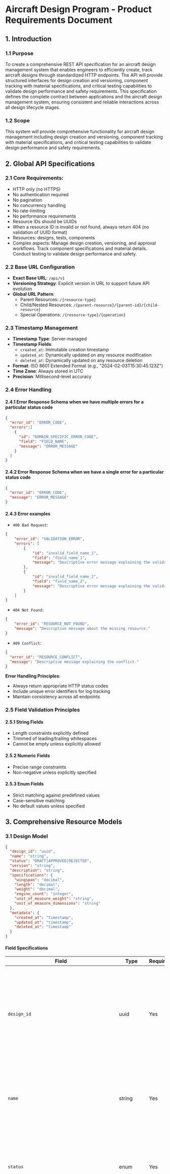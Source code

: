 # Aircraft Design Program - Product Requirements Document

## 1. Introduction

### 1.1 Purpose
To create a comprehensive REST API specification for an aircraft design management system that enables engineers to efficiently create, track aircraft designs through standardized HTTP endpoints. The API will provide structured interfaces for design creation and versioning, component tracking with material specifications, and critical testing capabilities to validate design performance and safety requirements. This specification defines the complete contract between applications and the aircraft design management system, ensuring consistent and reliable interactions across all design lifecycle stages.

### 1.2 Scope
This system will provide comprehensive functionality for aircraft design management including design creation and versioning, component tracking with material specifications, and critical testing capabilities to validate design performance and safety requirements.

## 2. Global API Specifications

### 2.1 Core Requirements:
- HTTP only (no HTTPS)
- No authentication required
- No pagination
- No concurrency handling
- No rate-limiting
- No performance requirements
- Resource IDs should be UUIDs
- When a resource ID is invalid or not found, always return 404 (no validation of UUID format)
- Resources: designs, tests, components
- Complex aspects: Manage design creation, versioning, and approval workflows. Track component specifications and material details. Conduct testing to validate design performance and safety.

### 2.2 Base URL Configuration
- **Exact Base URL**: `/api/v1`
- **Versioning Strategy**: Explicit version in URL to support future API evolution
- **Global URL Pattern**: 
  - Parent Resources: `/{resource-type}`
  - Child/Nested Resources: `/{parent-resource}/{parent-id}/{child-resource}`
  - Special Operations: `/{resource-type}/{operation}`

### 2.3 Timestamp Management
- **Timestamp Type**: Server-managed
- **Timestamp Fields**:
  - `created_at`: Immutable creation timestamp
  - `updated_at`: Dynamically updated on any resource modification
  - `deleted_at`: Dynamically updated on any resource deletion
- **Format**: ISO 8601 Extended Format (e.g., "2024-02-03T15:30:45.123Z")
- **Time Zone**: Always stored in UTC
- **Precision**: Millisecond-level accuracy

### 2.4 Error Handling

#### 2.4.1 Error Response Schema when we have multiple errors for a particular status code
```json
{
  "error_id": "ERROR_CODE",
  "errors":[
    {
      "id": "DOMAIN_SPECIFIC_ERROR_CODE",
      "field": "FIELD_NAME",
      "message": "ERROR_MESSAGE"
    }
  ]
}
```
#### 2.4.2 Error Response Schema when we have a single error for a particular status code
```json
{
  "error_id": "ERROR_CODE",
  "message": "ERROR_MESSAGE"
}
```

#### 2.4.3 Error examples

- `400 Bad Request`:

```json
{
    "error_id": "VALIDATION_ERROR",
    "errors": [
        {
            "id": "invalid_field_name_1",
            "field": "field_name_1",
            "message": "Descriptive error message explaining the validation issue."
        },
        {
            "id": "invalid_field_name_2",
            "field": "field_name_2",
            "message": "Descriptive error message explaining the validation issue."
        }
    ]
}
```

- `404 Not Found`:

```json
{
    "error_id": "RESOURCE_NOT_FOUND",
    "message": "Descriptive message about the missing resource."
}
```

- `409 Conflict`:

```json
{
  "error_id": "RESOURCE_CONFLICT",
  "message": "Descriptive message explaining the conflict."
}
```

**Error Handling Principles**:
- Always return appropriate HTTP status codes
- Include unique error identifiers for log tracking
- Maintain consistency across all endpoints

### 2.5 Field Validation Principles
#### 2.5.1 String Fields
  - Length constraints explicitly defined
  - Trimmed of leading/trailing whitespaces
  - Cannot be empty unless explicitly allowed

#### 2.5.2 Numeric Fields
  - Precise range constraints
  - Non-negative unless explicitly specified

#### 2.5.3 Enum Fields
  - Strict matching against predefined values
  - Case-sensitive matching
  - No default values unless specified

## 3. Comprehensive Resource Models

### 3.1 Design Model
```json
{
  "design_id": "uuid",
  "name": "string",
  "status": "DRAFT|APPROVED|REJECTED",
  "version": "string",
  "description": "string",
  "specifications": {
    "wingspan": "decimal",
    "length": "decimal",
    "weight": "decimal",
    "engine_count": "integer",
    "unit_of_measure_weight": "string",
    "unit_of_measure_dimensions": "string"
  },
  "metadata": {
    "created_at": "timestamp",
    "updated_at": "timestamp",
    "deleted_at": "timestamp"
  }
}
```

#### Field Specifications
| Field | Type | Required | Constraints | Mutability | Default | Description |
|-------|------|----------|-------------|------------|---------|-------------|
| `design_id` | uuid | Yes | Immutable unique identifier | Never | None | Primary identifier for the aircraft design that remains consistent throughout its lifecycle, used in all API operations and cross-references from components and tests |
| `name` | string | Yes | Length: 1-100 | Mutable | None | Official name of the aircraft design that will appear in technical documentation, engineering reports, and project planning materials |
| `status` | enum | Yes | [`DRAFT`, `APPROVED`, `REJECTED`] | Mutable | `DRAFT` | Current state of the design in the workflow that determines its visibility, modifiability, and readiness for production consideration |
| `version` | string | No | Length: 1-50 | Mutable | None | Version identifier that tracks design iterations and evolution, critical for maintaining design history and comparing changes between iterations. This is automatically incremented when any field is changed. |
| `description` | string | No | Length: 1-2000 | Mutable | None | Detailed explanation of the aircraft's purpose, key features, and design philosophy, used for contextual understanding and documentation purposes |
| `specifications.wingspan` | decimal | Yes | Min: 0 | Mutable | None | Distance from wingtip to wingtip in meters, a critical aerodynamic parameter that affects lift, stability, and airport compatibility |
| `specifications.length` | decimal | Yes | Min: 0 | Mutable | None | Total length of the aircraft from nose to tail in meters, important for determining storage requirements and runway compatibility |
| `specifications.weight` | decimal | Yes | Min: 0 | Mutable | None | Empty weight of the aircraft in kilograms, a fundamental parameter affecting performance, fuel consumption, and payload capacity |
| `specifications.engine_count` | integer | Yes | Range: 0-10 | Mutable | 1 | Number of engines on the aircraft, determines thrust capacity, redundancy, and maintenance requirements |
| `specifications.unit_of_measure_weight` | string | Yes | Length: 1-500 | Mutable | None | Unit of measure for the weight, used for storage, transportation, and assembly planning |
| `specifications.unit_of_measure_dimensions` | string | Yes | Length: 1-500 | Mutable | None | Unit of measure for the dimensions, used for storage, transportation, and assembly planning |
| `metadata.created_at` | timestamp | Yes | ISO 8601 format (YYYY-MM-DDThh:mm:ss.sssZ), UTC timezone, set on creation | Never | Current time | Precise moment when the design record was first created, used for audit trails and chronological ordering in design evolution |
| `metadata.updated_at` | timestamp | Yes | ISO 8601 format (YYYY-MM-DDThh:mm:ss.sssZ), UTC timezone, Updates on any change | Mutable | Current time | Timestamp of the most recent modification to any design field, used for tracking changes and design history |
| `metadata.deleted_at` | timestamp | No | ISO 8601 format (YYYY-MM-DDThh:mm:ss.sssZ), UTC timezone, Valid date if deleted | Mutable | Null | When populated, indicates the design has been soft-deleted and should be excluded from active development while maintaining historical record |

### 3.2 Component Model
```json
{
  "component_id": "uuid",
  "design_id": "uuid",
  "name": "string",
  "component_type": "STRUCTURAL|ELECTRICAL|HYDRAULIC|AVIONICS|OTHER",
  "specifications": {
    "material": "string",
    "weight": "decimal",
    "unit_of_measure_weight": "string"
  },
  "metadata": {
    "created_at": "timestamp",
    "updated_at": "timestamp",
    "deleted_at": "timestamp"
  }
}
```

#### Field Specifications
| Field | Type | Required | Constraints | Mutability | Default | Description |
|-------|------|----------|-------------|------------|---------|-------------|
| `component_id` | uuid | Yes | Immutable unique identifier | Never | None | Primary identifier for the component that remains consistent throughout its lifecycle, used in all API operations and cross-references |
| `design_id` | uuid | Yes | Must reference existing design | Never | None | Reference to the parent aircraft design this component belongs to, establishing a many-to-onehierarchical relationship. Relationship Type: Many-to-One (Component to Design) |
| `name` | string | Yes | Length: 1-100 | Mutable | None | Descriptive name of the component used in technical documentation, parts catalogs, and assembly instructions |
| `component_type` | enum | Yes | [`STRUCTURAL`, `ELECTRICAL`, `HYDRAULIC`, `AVIONICS`, `OTHER`] | Mutable | `STRUCTURAL` | Classification of the component that determines its function, integration requirements, and relevant engineering standards |
| `specifications.material` | string | Yes | Length: 1-500 | Mutable | None | Primary material composition of the component, critical for weight calculations, stress analysis, and manufacturing planning |
| `specifications.weight` | decimal | Yes | Min: 0 | Mutable | None | Weight of component in kilograms, important for overall aircraft weight calculations, balance determination, and performance analysis |
| `specifications.unit_of_measure_weight` | string | Yes | Length: 1-500 | Mutable | None | Unit of measure for the weight, used for storage, transportation, and assembly planning |
| `metadata.created_at` | timestamp | Yes | ISO 8601 format (YYYY-MM-DDThh:mm:ss.sssZ), UTC timezone, set on creation | Never | Current time | Precise moment when the component record was first created, used for audit trails and component development tracking |
| `metadata.updated_at` | timestamp | Yes | ISO 8601 format (YYYY-MM-DDThh:mm:ss.sssZ), UTC timezone, Updates on any change | Mutable | Current time | Timestamp of the most recent modification to any component field, used for tracking component revisions and change history |
| `metadata.deleted_at` | timestamp | No | ISO 8601 format (YYYY-MM-DDThh:mm:ss.sssZ), UTC timezone, Valid date if deleted | Mutable | Null | When populated, indicates the component has been soft-deleted and should be excluded from active development while maintaining historical record |


### 3.3 Test Model
```json
{
  "test_id": "uuid",
  "design_id": "uuid",
  "status": "PLANNED|COMPLETED",
  "test_type": "AERODYNAMIC|STRUCTURAL|SYSTEMS|OTHER",
  "results": {
    "outcome": "PASS|FAIL",
    "notes": "string"
  },
  "metadata": {
    "created_at": "timestamp",
    "updated_at": "timestamp",
    "deleted_at": "timestamp"
  }
}
```

#### Field Specifications
| Field | Type | Required | Constraints | Mutability | Default | Description |
|-------|------|----------|-------------|------------|---------|-------------|
| `test_id` | uuid | Yes | Immutable unique identifier | Never | None | Primary identifier for the test that remains consistent throughout its lifecycle, used in all API operations and cross-references.|
| `design_id` | uuid | Yes | Must reference existing design | Never | None | Reference to the aircraft design being tested, establishing a many-to-one hierarchical relationship. Relationship Type: Many-to-One (Test to Design) |
| `status` | enum | Yes | [`PLANNED`, `COMPLETED`] | Mutable | `PLANNED` | Current state of the test in the workflow that determines whether it is scheduled, successfully finished, or terminated due to issues |
| `test_type` | enum | Yes | [`AERODYNAMIC`, `STRUCTURAL`, `SYSTEMS`, `OTHER`] | Mutable | `AERODYNAMIC` | Classification of the test methodology and focus area, determining required equipment, expertise, and validation criteria |
| `results.outcome` | enum | No | [`PASS`, `FAIL`] | Mutable | None | Final determination of test success or failure, critical for design approval decisions |
| `results.notes` | string | No | Length: 1-2000 | Mutable | None | Detailed observations, measurements, and analysis from the test execution, providing context and explanation for the outcome |
| `metadata.created_at` | timestamp | Yes | ISO 8601 format (YYYY-MM-DDThh:mm:ss.sssZ), UTC timezone, set on creation | Never | Current time | Precise moment when the test record was first created, used for audit trails and test scheduling chronology |
| `metadata.updated_at` | timestamp | Yes | ISO 8601 format (YYYY-MM-DDThh:mm:ss.sssZ), UTC timezone, Updates on any change | Mutable | Current time | Timestamp of the most recent modification to any test field, used for tracking test evolution and result updates |
| `metadata.deleted_at` | timestamp | No | ISO 8601 format (YYYY-MM-DDThh:mm:ss.sssZ), UTC timezone, Valid date if deleted | Mutable | Null | When populated, indicates the test has been soft-deleted and should be excluded from active consideration while maintaining historical record |


## 4. Complex Business Rules

### 4.1 Conditional Field Requirements

#### 4.1.1 Design Model
- `version` must be automatically incremented when any field is changed.
- `description` becomes required when transitioning from "DRAFT" to "APPROVED"
- `specifications.wingspan`, `specifications.length` must be provided in same unit of measure as `specifications.unit_of_measure_dimensions`.

#### 4.1.2 Component Model
- Components with duplicate `name` values within the same `design_id` are allowed only when in different `component_type` categories

#### 4.1.3 Test Model
- `results.outcome` required only when `status` is "COMPLETED".
- `test_type` cannot be modified once the test `status` is "COMPLETED".

### 4.2 State Machine Transitions

#### 4.2.1 Design Status Transitions
- From "DRAFT" to "APPROVED"
- From "DRAFT" to "REJECTED"
- From "REJECTED" to "DRAFT"
- Once "APPROVED", the status cannot be changed

#### 4.2.2 Test Status Transitions
- From "PLANNED" to "COMPLETED"
- From "COMPLETED" to "PLANNED" (When test fails, it must be retested)

### 4.3 Cross-Resource Validation Rules

#### 4.3.1 Design-Component Validation
- Components can only reference designs that are not soft-deleted (no `metadata.deleted_at` value)
- When a design's `status` changes to "APPROVED", any modification to its associated components is prohibited
- Sum of all component weights must not exceed the design's `specifications.weight`, keeping in mind that the unit of measure for the weight may be different from the unit of measure of component weight.

#### 4.3.2 Design-Test Validation
- Tests can only reference designs that are not soft-deleted (no `metadata.deleted_at` value)
- When a design's `status` changes to "APPROVED", all its tests with `status` "PLANNED" must first be updated to "COMPLETED" and the `results.outcome` must be "PASS".

### 4.4 Multi-Step Operations

#### 4.4.1 Design Approval Process
1. **Initial Creation**
   - Create design record with `status` "DRAFT"
   - Define all required attributes including `name` and `specifications`

2. **Component Definition**
   - Add all necessary components to the design
   - Ensure all components have proper material specifications
   - Verify total component weight is less than or equal to the design's `specifications.weight`

3. **Testing Execution**
   - Create required tests based on design characteristics
   - Complete all tests with documented results
   - Verify all tests have "COMPLETED" status.

4. **Final Design Approval**
   - Ensure description is provided
   - Verify all COMPLETED tests have `results.outcome` "PASS"
   - Change design `status` to "APPROVED"

**Rollback Scenarios:**
- If any test fails with critical issues, design must remain in "DRAFT" status until issues are resolved and status of the test is changed to "PLANNED" to be retested.
- If component weight is found to be inconsistent, design must remain in "DRAFT" status until issues are resolved.

### 4.5 Deletion Behavior

#### 4.5.1 Design Model Deletion Rules
- Design deletion MUST be prevented if:
  - Design has `status` "APPROVED" and has referenced components.

- When a design is marked for deletion (`metadata.deleted_at` populated):
  - It should no longer appear in standard design listings
  - It remains in the database for historical reference and cannot be modified.
  - If the Design is deleted when in "DRAFT" status, components should de-reference the design.

#### 4.5.2 Component Model Deletion Rules
- Component deletion MUST be prevented if:
  - It is referenced by an "APPROVED" design.

- When a component is marked for deletion (`metadata.deleted_at` populated):
  - Component remains in database for historical reference
  - Design weight calculation should exclude deleted component.
  - Component is excluded from standard component listings.

#### 4.5.3 Test Model Deletion Rules
- Test deletion MUST be prevented if:
  - Test has `status` "COMPLETED" with `results.outcome` "PASS" and is required for design approval.

- When a test is marked for deletion (`metadata.deleted_at` populated):
  - Test results remain available for historical reference
  - Test is excluded from standard test listings

### 4.6 Deletion Audit Requirements

#### 4.6.1 Audit Trail

- All deletion attempts (successful or prevented) must be logged with:
  - Timestamp of deletion attempt (ISO 8601 format)
  - User or system identifier that initiated the deletion
  - Resource ID and type

#### 4.6.2 Retention Period

- Deletion audit logs must be retained for a minimum of 7 years
- Deletion of critical infrastructure components must be retained for 15 years

#### 4.6.3 Regulatory Compliance

- Deletion of certain resources may require regulatory notification
- Critical infrastructure deletions may require additional approval workflow
- Mass deletions (more than 10 resources of the same type within 24 hours) require higher level authorization

## 5. Comprehensive API Endpoints

### 5.1 Design Endpoints

#### 5.1.1 Create Design
**URL:** POST /api/v1/designs

**Request Body Schema:**
```json
{
  "name": "string", // Required - Official name of the aircraft design
  "description": "string", // Optional - Detailed explanation of the aircraft
  "status": "DRAFT", // Optional, Default: DRAFT
  "specifications": { // Required object
    "wingspan": "decimal", // Required - Distance from wingtip to wingtip
    "length": "decimal", // Required - Total length of the aircraft
    "weight": "decimal", // Required - Empty weight of the aircraft
    "engine_count": "integer", // Required - Number of engines
    "unit_of_measure_weight": "string", // Required - Unit of measure for weight
    "unit_of_measure_dimensions": "string" // Required - Unit of measure for dimensions
  }
}
```

**Success Response (201 Created):**
```json
{
  "design_id": "uuid",
  "name": "string",
  "status": "DRAFT",
  "metadata": {
    "created_at": "timestamp"
  }
}
```

**Possible Error Responses:**

- **400 Bad Request:**
```json
{
  "error_id": "VALIDATION_ERROR",
  "errors": [
    {
      "id": "INVALID_NAME",
      "field": "name",
      "message": "Name must be between 1 and 100 characters."
    },
    {
      "id": "MISSING_WINGSPAN",
      "field": "specifications.wingspan",
      "message": "Wingspan is required for design creation along with unit of measure dimensions."
    },
    {
      "id": "MISSING_LENGTH",
      "field": "specifications.length",
      "message": "Length is required for design creation along with unit of measure dimensions."
    },
    {
      "id": "MISSING_ENGINE_COUNT",
      "field": "specifications.engine_count",
      "message": "Engine count is required for design creation."
    }
  ]
}
```
- **422 Unprocessable Entity:**
```json
{
  "error_id": "UNPROCESSABLE_ENTITY",
  "message": "`specifications.weight` is provided, but `specifications.unit_of_measure_weight` is not provided."
}
```

- **500 Internal Server Error:**
```json
{
  "error_id": "SERVER_ERROR",
  "message": "An unexpected error occurred while processing your request."
}
```

#### 5.1.2 Get Design
**URL:** GET /api/v1/designs/{designId}

**Success Response (200 OK):**
```json
{
  "design_id": "uuid",
  "name": "string",
  "status": "DRAFT|APPROVED|REJECTED",
  "version": "string",
  "description": "string",
  "specifications": {
    "wingspan": "decimal",
    "length": "decimal",
    "weight": "decimal",
    "engine_count": "integer",
    "unit_of_measure_weight": "string",
    "unit_of_measure_dimensions": "string"
  },
  "metadata": {
    "created_at": "timestamp",
    "updated_at": "timestamp",
    "deleted_at": null
  }
}
```

**Possible Error Responses:**

- **404 Not Found:**
```json
{
  "error_id": "RESOURCE_NOT_FOUND",
  "message": "Design with ID {designId} not found."
}
```

- **500 Internal Server Error:**
```json
{
  "error_id": "SERVER_ERROR",
  "message": "An unexpected error occurred while processing your request."
}
```

#### 5.1.3 Update Design
**URL:** PATCH /api/v1/designs/{designId}

**Request Body Schema:**
```json
{
  "name": "string", // Optional - Updated name of the aircraft design
  "description": "string", // Optional - Updated description
  "status": "DRAFT|REJECTED|APPROVED", // Optional - Updated status
  "specifications": { // Optional object
    "wingspan": "decimal", // Optional - Updated wingspan
    "length": "decimal", // Optional - Updated length
    "weight": "decimal", // Optional - Updated weight
    "engine_count": "integer", // Optional - Updated engine count
    "unit_of_measure_weight": "string", // Optional - Updated unit of measure for weight
    "unit_of_measure_dimensions": "string" // Optional - Updated unit of measure for dimensions
  }
}
```

**Success Response (200 OK):**
```json
{
  "design_id": "uuid",
  "name": "string",
  "status": "DRAFT|APPROVED|REJECTED",
  "version": "string",
  "description": "string",
  "specifications": {
    "wingspan": "decimal",
    "length": "decimal",
    "weight": "decimal",
    "engine_count": "integer",
    "unit_of_measure_weight": "string",
    "unit_of_measure_dimensions": "string"
  },
  "metadata": {
    "created_at": "timestamp",
    "updated_at": "timestamp",
    "deleted_at": null
  }
}
```

**Possible Error Responses:**

- **400 Bad Request:**
```json
{
  "error_id": "VALIDATION_ERROR",
  "errors": [
    {
      "id": "INVALID_STATUS_TRANSITION",
      "field": "status",
      "message": "Cannot transition from APPROVED to DRAFT."
    },
    {
      "id": "MISSING_DESCRIPTION",
      "field": "description",
      "message": "Description is required when status is APPROVED."
    }
  ]
}
```

- **404 Not Found:**
```json
{
  "error_id": "RESOURCE_NOT_FOUND",
  "message": "Design with ID {designId} not found."
}
```

- **409 Conflict:**
```json
{
  "error_id": "RESOURCE_CONFLICT",
  "errors": [
    {
      "id": "APPROVED_STATUS_CHANGE",
      "field": "status",
      "message": "Approved design status cannot be changed."
    },
    {
      "id": "TEST_STATUS_CONFLICT",
      "field": "status",
      "message": "Cannot approve design with tests still in PLANNED status."
    }
  ]
}
```

- **422 Unprocessable Entity:**
```json
{
  "error_id": "UNPROCESSABLE_ENTITY",
  "message": "`specifications.weight` is provided, but `specifications.unit_of_measure_weight` is not provided."
}
```

- **500 Internal Server Error:**
```json
{
  "error_id": "SERVER_ERROR",
  "message": "An unexpected error occurred while processing your request."
}
```

#### 5.1.4 Delete Design
**URL:** DELETE /api/v1/designs/{designId}

**Success Response (204 No Content)**

**Possible Error Responses:**

- **404 Not Found:**
```json
{
  "error_id": "RESOURCE_NOT_FOUND",
  "message": "Design with ID {designId} not found."
}
```

- **409 Conflict:**
```json
{
  "error_id": "RESOURCE_CONFLICT",
  "message": "Cannot delete design with APPROVED status that has components."
}
```

- **500 Internal Server Error:**
```json
{
  "error_id": "SERVER_ERROR",
  "message": "An unexpected error occurred while processing your request."
}
```

#### 5.1.5 List Designs
**URL:** GET /api/v1/designs

**Query Parameters:**
- status (optional): Filter by status (DRAFT, APPROVED, REJECTED)
- include_deleted (optional): Include soft-deleted designs

**Success Response (200 OK):**
```json
{
  "designs": [
    {
      "design_id": "uuid",
      "name": "string",
      "status": "DRAFT|APPROVED|REJECTED",
      "version": "string",
      "metadata": {
        "created_at": "timestamp",
        "updated_at": "timestamp",
        "deleted_at": null
      }
    }
  ],
  "count": "integer"
}
```

**Possible Error Responses:**

- **400 Bad Request:**
```json
{
  "error_id": "VALIDATION_ERROR",
  "message": "Invalid query parameter value."
}
```

- **500 Internal Server Error:**
```json
{
  "error_id": "SERVER_ERROR",
  "message": "An unexpected error occurred while processing your request."
}
```

### 5.2 Component Endpoints

#### 5.2.1 Create Component
**URL:** POST /api/v1/components

**Request Body Schema:**
```json
{
  "design_id": "uuid", // Required - Reference to parent design
  "name": "string", // Required - Descriptive name of the component
  "component_type": "STRUCTURAL|ELECTRICAL|HYDRAULIC|AVIONICS|OTHER", // Required - Classification of the component
  "specifications": { // Required object
    "material": "string", // Required - Primary material composition
    "weight": "decimal", // Required - Weight of component
    "unit_of_measure_weight": "string" // Required - Unit of measure for weight
  }
}
```

**Success Response (201 Created):**
```json
{
  "component_id": "uuid",
  "name": "string",
  "component_type": "STRUCTURAL|ELECTRICAL|HYDRAULIC|AVIONICS|OTHER",
  "metadata": {
    "created_at": "timestamp"
  }
}
```

**Possible Error Responses:**

- **400 Bad Request:**
```json
{
  "error_id": "VALIDATION_ERROR",
  "errors": [
    {
      "id": "MISSING_DESIGN_ID",
      "field": "design_id",
      "message": "Design ID is required."
    },
    {
      "id": "INVALID_COMPONENT_TYPE",
      "field": "component_type",
      "message": "Component type must be one of: STRUCTURAL, ELECTRICAL, HYDRAULIC, AVIONICS, OTHER"
    },
    {
      "id": "INVALID_WEIGHT",
      "field": "specifications.weight",
      "message": "Weight must be greater than 0."
    }
  ]
}
```

- **404 Not Found:**
```json
{
  "error_id": "RESOURCE_NOT_FOUND",
  "message": "Referenced design with ID {design_id} not found."
}
```

- **409 Conflict:**
```json
{
  "error_id": "RESOURCE_CONFLICT",
  "errors": [
    {
      "id": "DUPLICATE_COMPONENT_NAME",
      "field": "name",
      "message": "Duplicate component name detected within the same design and component type. Each component name must be unique within its component type for a given design. Duplicate names are only allowed if the components belong to different component type categories."
    },
    {
      "id": "REJECTED_DESIGN",
      "field": "design_id",
      "message": "Cannot create component for a design with REJECTED status."
    }
  ]
}
```

- **500 Internal Server Error:**
```json
{
  "error_id": "SERVER_ERROR",
  "message": "An unexpected error occurred while processing your request."
}
```

#### 5.2.2 Get Component
**URL:** GET /api/v1/components/{componentId}

**Success Response (200 OK):**
```json
{
  "component_id": "uuid",
  "design_id": "uuid",
  "name": "string",
  "component_type": "STRUCTURAL|ELECTRICAL|HYDRAULIC|AVIONICS|OTHER",
  "specifications": {
    "material": "string",
    "weight": "decimal",
    "unit_of_measure_weight": "string"
  },
  "metadata": {
    "created_at": "timestamp",
    "updated_at": "timestamp",
    "deleted_at": null
  }
}
```

**Possible Error Responses:**

- **404 Not Found:**
```json
{
  "error_id": "RESOURCE_NOT_FOUND",
  "message": "Component with ID {componentId} not found."
}
```

- **500 Internal Server Error:**
```json
{
  "error_id": "SERVER_ERROR",
  "message": "An unexpected error occurred while processing your request."
}
```

#### 5.2.3 Update Component
**URL:** PATCH /api/v1/components/{componentId}

**Request Body Schema:**
```json
{
  "name": "string", // Optional - Updated component name
  "component_type": "STRUCTURAL|ELECTRICAL|HYDRAULIC|AVIONICS|OTHER", // Optional - Updated component type
  "specifications": { // Optional object
    "material": "string", // Optional - Updated material
    "weight": "decimal", // Optional - Updated weight
    "unit_of_measure_weight": "string" // Optional - Updated unit of measure
  }
}
```

**Success Response (200 OK):**
```json
{
  "component_id": "uuid",
  "design_id": "uuid",
  "name": "string",
  "component_type": "STRUCTURAL|ELECTRICAL|HYDRAULIC|AVIONICS|OTHER",
  "specifications": {
    "material": "string",
    "weight": "decimal",
    "unit_of_measure_weight": "string"
  },
  "metadata": {
    "created_at": "timestamp",
    "updated_at": "timestamp",
    "deleted_at": null
  }
}
```

**Possible Error Responses:**

- **400 Bad Request:**
```json
{
  "error_id": "VALIDATION_ERROR",
  "errors": [
    {
      "id": "INVALID_WEIGHT",
      "field": "specifications.weight",
      "message": "Weight must be greater than 0."
    },
    {
      "id": "INVALID_COMPONENT_TYPE",
      "field": "component_type",
      "message": "Component type must be one of: STRUCTURAL, ELECTRICAL, HYDRAULIC, AVIONICS, OTHER"
    }
  ]
}
```

- **404 Not Found:**
```json
{
  "error_id": "RESOURCE_NOT_FOUND",
  "message": "Component with ID {componentId} not found."
}
```

- **409 Conflict:**
```json
{
  "error_id": "RESOURCE_CONFLICT",
  "errors": [
    {
      "id": "DUPLICATE_COMPONENT_NAME",
      "field": "name",
      "message": "Duplicate component name detected within the same design and component type. Each component name must be unique within its component type for a given design. Duplicate names are only allowed if the components belong to different component type categories."
    },
    {
      "id": "IMMUTABLE_COMPONENT",
      "field": "component_id",
      "message": "Design with ID {designId} is in APPROVED status. Cannot modify component fields."
    },
    {
      "id": "COMPONENT_WEIGHT_EXCEEDS_DESIGN_WEIGHT",
      "field": "specifications.weight",
      "message": "Total component weight exceeds the `specifications.weight`. Please verify that component weights associated with the design are correct and update the design specifications accordingly."
    }
  ]
}
```

- **500 Internal Server Error:**
```json
{
  "error_id": "SERVER_ERROR",
  "message": "An unexpected error occurred while processing your request."
}
```

#### 5.2.4 Delete Component
**URL:** DELETE /api/v1/components/{componentId}

**Success Response (204 No Content)**

**Possible Error Responses:**

- **404 Not Found:**
```json
{
  "error_id": "RESOURCE_NOT_FOUND",
  "message": "Component with ID {componentId} not found."
}
```

- **409 Conflict:**
```json
{
  "error_id": "RESOURCE_CONFLICT",
  "message": "Cannot delete component referenced by an APPROVED design."
}
```

- **500 Internal Server Error:**
```json
{
  "error_id": "SERVER_ERROR",
  "message": "An unexpected error occurred while processing your request."
}
```

#### 5.2.5 List Components by Design
**URL:** GET /api/v1/designs/{designId}/components

**Query Parameters:**
- component_type (optional): Filter by component type
- include_deleted (optional): Include soft-deleted components

**Success Response (200 OK):**
```json
{
  "components": [
    {
      "component_id": "uuid",
      "name": "string",
      "component_type": "STRUCTURAL|ELECTRICAL|HYDRAULIC|AVIONICS|OTHER",
      "specifications": {
        "material": "string",
        "weight": "decimal",
        "unit_of_measure_weight": "string"
      },
      "metadata": {
        "created_at": "timestamp",
        "updated_at": "timestamp",
        "deleted_at": "timestamp"
      }
    }
  ],
  "count": "integer"
}
```

**Possible Error Responses:**

- **404 Not Found:**
```json
{
  "error_id": "RESOURCE_NOT_FOUND",
  "message": "Design with ID {designId} not found."
}
```

- **500 Internal Server Error:**
```json
{
  "error_id": "SERVER_ERROR",
  "message": "An unexpected error occurred while processing your request."
}
```

### 5.3 Test Endpoints

#### 5.3.1 Create Test
**URL:** POST /api/v1/tests

**Request Body Schema:**
```json
{
  "design_id": "uuid", // Required - Reference to parent design
  "test_type": "AERODYNAMIC|STRUCTURAL|SYSTEMS|OTHER", // Required - Classification of the test
  "status": "PLANNED" // Required, default: PLANNED
}
```

**Success Response (201 Created):**
```json
{
  "test_id": "uuid",
  "design_id": "uuid",
  "test_type": "AERODYNAMIC|STRUCTURAL|SYSTEMS|OTHER",
  "status": "PLANNED",
  "metadata": {
    "created_at": "timestamp"
  }
}
```

**Possible Error Responses:**

- **400 Bad Request:**
```json
{
  "error_id": "VALIDATION_ERROR",
  "errors": [
    {
      "id": "MISSING_DESIGN_ID",
      "field": "design_id",
      "message": "Design ID is required."
    },
    {
      "id": "INVALID_TEST_TYPE",
      "field": "test_type",
      "message": "Test type must be one of: AERODYNAMIC, STRUCTURAL, SYSTEMS, OTHER"
    },
    {
      "id": "MISSING_TEST_TYPE",
      "field": "test_type",
      "message": "Test type is required."
    }
  ]
}
```

- **404 Not Found:**
```json
{
  "error_id": "RESOURCE_NOT_FOUND",
  "message": "Referenced design with ID {design_id} not found."
}
```

- **409 Conflict:**
```json
{
  "error_id": "RESOURCE_CONFLICT",
  "message": "Cannot create test for a deleted design."
}
```

- **500 Internal Server Error:**
```json
{
  "error_id": "SERVER_ERROR",
  "message": "An unexpected error occurred while processing your request."
}
```

#### 5.3.2 Get Test
**URL:** GET /api/v1/tests/{testId}

**Success Response (200 OK):**
```json
{
  "test_id": "uuid",
  "design_id": "uuid",
  "status": "PLANNED|COMPLETED",
  "test_type": "AERODYNAMIC|STRUCTURAL|SYSTEMS|OTHER",
  "results": {
    "outcome": "PASS|FAIL",
    "notes": "string"
  },
  "metadata": {
    "created_at": "timestamp",
    "updated_at": "timestamp",
    "deleted_at": null
  }
}
```

**Possible Error Responses:**

- **404 Not Found:**
```json
{
  "error_id": "RESOURCE_NOT_FOUND",
  "message": "Test with ID {testId} not found."
}
```

- **500 Internal Server Error:**
```json
{
  "error_id": "SERVER_ERROR",
  "message": "An unexpected error occurred while processing your request."
}
```

#### 5.3.3 Update Test
**URL:** PATCH /api/v1/tests/{testId}

**Request Body Schema:**
```json
{
  "status": "PLANNED|COMPLETED|FAILED", // Optional - Updated test status
  "test_type": "AERODYNAMIC|STRUCTURAL|SYSTEMS|OTHER", // Optional - Updated test type
  "results": { // Optional object
    "outcome": "PASS|FAIL", // Required if status is COMPLETED - Test outcome
    "notes": "string" // Optional - Detailed observations
  }
}
```

**Success Response (200 OK):**
```json
{
  "test_id": "uuid",
  "design_id": "uuid",
  "status": "PLANNED|COMPLETED",
  "test_type": "AERODYNAMIC|STRUCTURAL|SYSTEMS|OTHER",
  "results": {
    "outcome": "PASS|FAIL",
    "notes": "string"
  },
  "metadata": {
    "created_at": "timestamp",
    "updated_at": "timestamp",
    "deleted_at": null
  }
}
```

**Possible Error Responses:**

- **400 Bad Request:**
```json
{
  "error_id": "VALIDATION_ERROR",
  "errors": [
    {
      "id": "MISSING_OUTCOME",
      "field": "results.outcome",
      "message": "Outcome is required when status is COMPLETED."
    },
    {
      "id": "MISSING_DESIGN_ID",
      "field": "design_id",
      "message": "Design ID is required."
    },
    {
      "id": "INVALID_TEST_TYPE",
      "field": "test_type",
      "message": "Test type must be one of: AERODYNAMIC, STRUCTURAL, SYSTEMS, OTHER"
    },
    {
      "id": "IMMUTABLE_TEST_TYPE",
      "field": "test_type",
      "message": "Cannot modify test type when status is COMPLETED."
    }
  ]
}
```

- **404 Not Found:**
```json
{
  "error_id": "RESOURCE_NOT_FOUND",
  "message": "Test with ID {testId} not found."
}
```

- **409 Conflict:**
```json
{
  "error_id": "RESOURCE_CONFLICT",
  "message": "Cannot modify test type when status is COMPLETED."
}
```

- **500 Internal Server Error:**
```json
{
  "error_id": "SERVER_ERROR",
  "message": "An unexpected error occurred while processing your request."
}
```

#### 5.3.4 Delete Test
**URL:** DELETE /api/v1/tests/{testId}

**Success Response (204 No Content)**

**Possible Error Responses:**

- **404 Not Found:**
```json
{
  "error_id": "RESOURCE_NOT_FOUND",
  "message": "Test with ID {testId} not found."
}
```

- **409 Conflict:**
```json
{
  "error_id": "RESOURCE_CONFLICT",
  "message": "Cannot delete test as it is required for design approval."
}
```

- **500 Internal Server Error:**
```json
{
  "error_id": "SERVER_ERROR",
  "message": "An unexpected error occurred while processing your request."
}
```

#### 5.3.5 List Tests by Design
**URL:** GET /api/v1/designs/{designId}/tests

**Query Parameters:**
- status (optional): Filter by status (PLANNED, COMPLETED)
- test_type (optional): Filter by test type
- include_deleted (optional): Include soft-deleted tests

**Success Response (200 OK):**
```json
{
  "tests": [
    {
      "test_id": "uuid",
      "status": "PLANNED|COMPLETED",
      "test_type": "AERODYNAMIC|STRUCTURAL|SYSTEMS|OTHER",
      "results": {
        "outcome": "PASS|FAIL"
      },
      "metadata": {
        "created_at": "timestamp",
        "updated_at": "timestamp",
        "deleted_at": "timestamp"
      }
    }
  ],
  "count": "integer"
}
```

**Possible Error Responses:**

- **404 Not Found:**
```json
{
  "error_id": "RESOURCE_NOT_FOUND",
  "message": "Design with ID {designId} not found."
}
```

- **500 Internal Server Error:**
```json
{
  "error_id": "SERVER_ERROR",
  "message": "An unexpected error occurred while processing your request."
}
```

## 6. Example Workflows

### 6.1 Aircraft Design Approval Process

This example illustrates the complete workflow for creating, testing, and approving an aircraft design.

#### Step 1: Create Initial Design

**Request:**
```
POST /api/v1/designs
```
```json
{
  "name": "Sky Cruiser 700",
  "description": "Medium-range commercial aircraft with high fuel efficiency",
  "specifications": {
    "wingspan": 35.8,
    "length": 39.5,
    "weight": 42500,
    "engine_count": 2,
    "unit_of_measure_weight": "kg",
    "unit_of_measure_dimensions": "m"
  }
}
```

**Response (201 Created):**
```json
{
  "design_id": "d8f7a3c1-b5e2-4e7f-9a8b-c6d5e4f3a2b1",
  "name": "Sky Cruiser 700",
  "status": "DRAFT",
  "metadata": {
    "created_at": "2023-06-15T10:30:45.123Z"
  }
}
```

#### Step 2: Add Components to Design

**Request:**
```
POST /api/v1/components
```
```json
{
  "design_id": "d8f7a3c1-b5e2-4e7f-9a8b-c6d5e4f3a2b1",
  "name": "Main Wing Assembly",
  "component_type": "STRUCTURAL",
  "specifications": {
    "material": "Carbon fiber composite",
    "weight": 5200,
    "unit_of_measure_weight": "kg"
  }
}
```

**Response (201 Created):**
```json
{
  "component_id": "a1b2c3d4-e5f6-7a8b-9c0d-e1f2a3b4c5d6",
  "name": "Main Wing Assembly",
  "component_type": "STRUCTURAL",
  "metadata": {
    "created_at": "2023-06-15T10:45:12.456Z"
  }
}
```

**Request:**
```
POST /api/v1/components
```
```json
{
  "design_id": "d8f7a3c1-b5e2-4e7f-9a8b-c6d5e4f3a2b1",
  "name": "Turbofan Engine",
  "component_type": "OTHER",
  "specifications": {
    "material": "Titanium alloy, steel, composites",
    "weight": 2300,
    "unit_of_measure_weight": "kg"
  }
}
```

**Response (201 Created):**
```json
{
  "component_id": "f1e2d3c4-b5a6-7f8e-9d0c-b1a2c3d4e5f6",
  "name": "Turbofan Engine",
  "component_type": "OTHER",
  "metadata": {
    "created_at": "2023-06-15T10:50:28.789Z"
  }
}
```

#### Step 3: Create Required Tests

**Request:**
```
POST /api/v1/tests
```
```json
{
  "design_id": "d8f7a3c1-b5e2-4e7f-9a8b-c6d5e4f3a2b1",
  "test_type": "AERODYNAMIC",
  "status": "PLANNED"
}
```

**Response (201 Created):**
```json
{
  "test_id": "c4d5e6f7-a8b9-0c1d-2e3f-4a5b6c7d8e9f",
  "design_id": "d8f7a3c1-b5e2-4e7f-9a8b-c6d5e4f3a2b1",
  "test_type": "AERODYNAMIC",
  "status": "PLANNED",
  "metadata": {
    "created_at": "2023-06-16T09:15:33.654Z"
  }
}
```

**Request:**
```
POST /api/v1/tests
```
```json
{
  "design_id": "d8f7a3c1-b5e2-4e7f-9a8b-c6d5e4f3a2b1",
  "test_type": "STRUCTURAL",
  "status": "PLANNED"
}
```

**Response (201 Created):**
```json
{
  "test_id": "e5f6g7h8-i9j0-k1l2-m3n4-o5p6q7r8s9t0",
  "design_id": "d8f7a3c1-b5e2-4e7f-9a8b-c6d5e4f3a2b1",
  "test_type": "STRUCTURAL",
  "status": "PLANNED",
  "metadata": {
    "created_at": "2023-06-16T09:20:45.321Z"
  }
}
```

#### Step 4: Execute and Update Tests

**Request:**
```
PATCH /api/v1/tests/c4d5e6f7-a8b9-0c1d-2e3f-4a5b6c7d8e9f
```
```json
{
  "status": "COMPLETED",
  "results": {
    "outcome": "PASS",
    "notes": "Aerodynamic efficiency meets requirements. Lift/drag ratio exceeds minimum threshold by 8.3%."
  }
}
```

**Response (200 OK):**
```json
{
  "test_id": "c4d5e6f7-a8b9-0c1d-2e3f-4a5b6c7d8e9f",
  "design_id": "d8f7a3c1-b5e2-4e7f-9a8b-c6d5e4f3a2b1",
  "status": "COMPLETED",
  "test_type": "AERODYNAMIC",
  "results": {
    "outcome": "PASS",
    "notes": "Aerodynamic efficiency meets requirements. Lift/drag ratio exceeds minimum threshold by 8.3%."
  },
  "metadata": {
    "created_at": "2023-06-16T09:15:33.654Z",
    "updated_at": "2023-06-18T14:25:12.789Z"
  }
}
```

**Request:**
```
PATCH /api/v1/tests/e5f6g7h8-i9j0-k1l2-m3n4-o5p6q7r8s9t0
```
```json
{
  "status": "COMPLETED",
  "results": {
    "outcome": "PASS",
    "notes": "Structural integrity confirmed. Wing load test completed with 150% of maximum expected load."
  }
}
```

**Response (200 OK):**
```json
{
  "test_id": "e5f6g7h8-i9j0-k1l2-m3n4-o5p6q7r8s9t0",
  "design_id": "d8f7a3c1-b5e2-4e7f-9a8b-c6d5e4f3a2b1",
  "status": "COMPLETED",
  "test_type": "STRUCTURAL",
  "results": {
    "outcome": "PASS",
    "notes": "Structural integrity confirmed. Wing load test completed with 150% of maximum expected load."
  },
  "metadata": {
    "created_at": "2023-06-16T09:20:45.321Z",
    "updated_at": "2023-06-18T16:10:33.456Z"
  }
}
```

#### Step 5: Approve Design

**Request:**
```
PATCH /api/v1/designs/d8f7a3c1-b5e2-4e7f-9a8b-c6d5e4f3a2b1
```
```json
{
  "status": "APPROVED"
}
```

**Response (200 OK):**
```json
{
  "design_id": "d8f7a3c1-b5e2-4e7f-9a8b-c6d5e4f3a2b1",
  "name": "Sky Cruiser 700",
  "status": "APPROVED",
  "version": "1.0.1",
  "description": "Medium-range commercial aircraft with high fuel efficiency",
  "specifications": {
    "wingspan": 35.8,
    "length": 39.5,
    "weight": 42500,
    "engine_count": 2,
    "unit_of_measure_weight": "kg",
    "unit_of_measure_dimensions": "m"
  },
  "metadata": {
    "created_at": "2023-06-15T10:30:45.123Z",
    "updated_at": "2023-06-19T11:45:22.987Z"
  }
}
```

#### Potential Error Scenarios and Rollbacks

**Example 1: Attempting to approve without completing all tests**

If we tried to approve the design before completing the structural test:

**Request:**
```
PATCH /api/v1/designs/d8f7a3c1-b5e2-4e7f-9a8b-c6d5e4f3a2b1
```
```json
{
  "status": "APPROVED"
}
```

**Response (409 Conflict):**
```json
{
  "error_id": "RESOURCE_CONFLICT",
  "message": "Cannot approve design with tests still in PLANNED status."
}
```

**Example 2: Component weight exceeding design weight**

If components' total weight exceeds the design's specified weight:

**Request:**
```
POST /api/v1/components
```
```json
{
  "design_id": "d8f7a3c1-b5e2-4e7f-9a8b-c6d5e4f3a2b1",
  "name": "Additional Fuel Tank",
  "component_type": "STRUCTURAL",
  "specifications": {
    "material": "Aluminum alloy",
    "weight": 38000,
    "unit_of_measure_weight": "kg"
  }
}
```

**Response (400 Bad Request):**
```json
{
  "error_id": "VALIDATION_ERROR",
  "errors": [
    {
      "id": "COMPONENT_WEIGHT_EXCEEDS_DESIGN_WEIGHT",
      "field": "specifications.weight",
      "message": "Total component weight exceeds the `specifications.weight`. Please verify that component weights associated with the design are correct and update the design specifications accordingly."
    }
  ]
}
```

**Example 3: Modifying component after design approval**

Attempting to modify a component after the design has been approved:

**Request:**
```
PATCH /api/v1/components/a1b2c3d4-e5f6-7a8b-9c0d-e1f2a3b4c5d6
```
```json
{
  "specifications": {
    "material": "Updated carbon fiber composite",
    "weight": 5100
  }
}
```

**Response (409 Conflict):**
```json
{
  "error_id": "RESOURCE_CONFLICT",
  "errors": [
    {
      "id": "IMMUTABLE_COMPONENT",
      "field": "component_id",
      "message": "Design with ID {designId} is in APPROVED status. Cannot modify component fields."
    }
  ]
}
```
